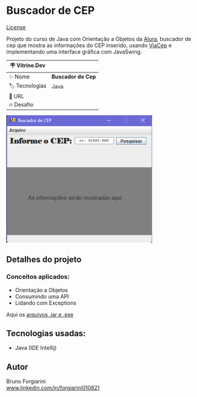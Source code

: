# Buscador de CEP

[License](https://github.com/Beforg/buscadorDeCep/blob/master/LICENSE)

Projeto do curso de Java com Orientação a Objetos da [Alura](https://cursos.alura.com.br/formacao-java), buscador de cep que mostra as informações do CEP inserido, usando [ViaCep](https://viacep.com.br) e implementando uma interface gráfica com JavaSwing.<br>

| :placard: Vitrine.Dev |     |
| -------------  | --- |
| :sparkles: Nome        | **Buscador de Cep**
| :label: Tecnologias | Java
| :rocket: URL         | 
| :fire: Desafio     | 



![](https://github.com/Beforg/assets/blob/main/imagem_2023-09-08_113336678.png#vitrinedev)

## Detalhes do projeto

### Conceitos aplicados:

- Orientação a Objetos
- Consumindo uma API
- Lidando com Exceptions

Aqui os [arquivos .jar e .exe](https://drive.google.com/drive/folders/1otL1kjQbwxJ5MmqiPv9MlBhRQEQeBqHR?usp=drive_link)
  
## Tecnologias usadas:
- Java (IDE Intellij)

## Autor
Bruno Forgiarini
<br>www.linkedin.com/in/forgiarini010821
